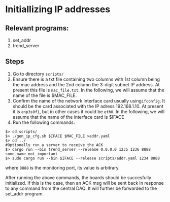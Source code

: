 # Initiallizing IP addresses

## Relevant programs:
1. set_addr
2. trend_server


## Steps
1. Go to directory ```scripts/```
2. Ensure there is a txt file containing two columns with 1st column being the mac address and the 2nd column the 3-digit subnet IP address. At present this file is ```mac_file.txt```. In the following, we will assume that the name of the file is $MAC_FILE.
3. Confirm the name of the network interface card usually using```ifconfig```. It should be the card associated with the IP adress 192.168.1.10. At present it is ```enp3s0f1```, but in other cases it could be ```eth0```. In the following, we will assume that the name of the interface card is $IFACE
4. Run the following commands:
```
$> cd scripts/
$> ./gen_ip_cfg.sh $IFACE $MAC_FILE >addr.yaml
$> cd ../
#Optionally run a server to receive the ACK
$> cargo run --bin trend_server --release 0.0.0.0 1235 1236 8888 some_name_not_important
$> sudo cargo run --bin $IFACE --release scripts/addr.yaml 1234 8888
```

where ```8888``` is the monitoring port, its value is arbitrary.

After running the above commands, the boards should be succesfully initialized. If this is the case, then an ACK msg will be sent back in response to any command from the central DAQ. It will further be forwarded to the set_addr program.
